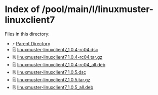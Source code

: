 
# Index of /pool/main/l/linuxmuster-linuxclient7
Files in this directory:
- ⤴ [Parent Directory](../)
- 🗒 [linuxmuster-linuxclient7_1.0.4-rc04.dsc](linuxmuster-linuxclient7_1.0.4-rc04.dsc)
- 🗒 [linuxmuster-linuxclient7_1.0.4-rc04.tar.gz](linuxmuster-linuxclient7_1.0.4-rc04.tar.gz)
- 🗒 [linuxmuster-linuxclient7_1.0.4-rc04_all.deb](linuxmuster-linuxclient7_1.0.4-rc04_all.deb)
- 🗒 [linuxmuster-linuxclient7_1.0.5.dsc](linuxmuster-linuxclient7_1.0.5.dsc)
- 🗒 [linuxmuster-linuxclient7_1.0.5.tar.gz](linuxmuster-linuxclient7_1.0.5.tar.gz)
- 🗒 [linuxmuster-linuxclient7_1.0.5_all.deb](linuxmuster-linuxclient7_1.0.5_all.deb)

